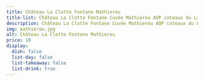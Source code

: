 ```yaml
---
title: Château La Clotte Fontane Mathierou
title-list: Château La Clotte Fontane Cuvée Mathierou AOP coteaux du Languedoc 75cl
description: Château La Clotte Fontane Cuvée Mathierou AOP coteaux du Languedoc 75cl
img: mathierou.jpg
alt: Château La Clotte Fontane Mathierou
price: 10
display:
  dish: false
  list-day: false
  list-takeaway: false
  list-drink: true
---
```

